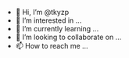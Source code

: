 - 👋 Hi, I’m @tkyzp
- 👀 I’m interested in ...
- 🌱 I’m currently learning ...
- 💞️ I’m looking to collaborate on ...
- 📫 How to reach me ...

<!---
tkyzp/tkyzp is a ✨ special ✨ repository because its `README.md` (this file) appears on your GitHub profile.
You can click the Preview link to take a look at your changes.
--->
